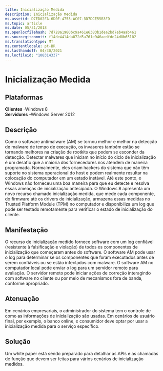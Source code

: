 ```yaml
---
title: Inicialização Medida
description: Inicialização Medida
ms.assetid: D7ED02FA-6D0F-4753-AC07-BD7DCE55B3FD
ms.topic: article
ms.date: 05/31/2018
ms.openlocfilehash: 7d728a1980bc9a461e6383b1dea2bd7eb4aab461
ms.sourcegitcommit: f14de4414da072d5a761e946aedfde24d8b65102
ms.translationtype: MT
ms.contentlocale: pt-BR
ms.lasthandoff: 04/30/2021
ms.locfileid: "108314337"
---
```

# <a name="measured-boot"></a>Inicialização Medida

## <a name="platforms"></a>Plataformas

 **Clientes** -Windows 8  
**Servidores** -Windows Server 2012  



## <a name="description"></a>Descrição

Como o software antimalware (AM) se tornou melhor e melhor na detecção de malware de tempo de execução, os invasores também estão se tornando melhores na criação de rootkits que podem se esconder da detecção. Detectar malwares que iniciam no início do ciclo de inicialização é um desafio que a maioria dos fornecedores nos atendem de maneira programada. Normalmente, eles criam hackers do sistema que não têm suporte no sistema operacional do host e podem realmente resultar na colocação do computador em um estado instável. Até este ponto, o Windows não forneceu uma boa maneira para que eu detecte e resolva essas ameaças de inicialização antecipada. O Windows 8 apresenta um novo recurso chamado inicialização medida, que mede cada componente, do firmware até os drivers de inicialização, armazena essas medidas no Trusted Platform Module (TPM) no computador e disponibiliza um log que pode ser testado remotamente para verificar o estado de inicialização do cliente.

## <a name="manifestation"></a>Manifestação

O recurso de inicialização medido fornece software com um log confiável (resistente à falsificação e violação) de todos os componentes de inicialização que começaram antes do software. O software AM pode usar o log para determinar se os componentes que foram executados antes de serem confiáveis ou se estão infectados com malware. O software AM no computador local pode enviar o log para um servidor remoto para avaliação. O servidor remoto pode iniciar ações de correção interagindo com software no cliente ou por meio de mecanismos fora de banda, conforme apropriado.

## <a name="mitigation"></a>Atenuação

Em cenários empresariais, o administrador do sistema tem o controle de como as informações de inicialização são usadas. Em cenários de usuário final, por exemplo, o banco online, o consumidor deve optar por usar a inicialização medida para o serviço específico.

## <a name="solution"></a>Solução

Um white paper está sendo preparado para detalhar as APIs e as chamadas de função que devem ser feitas para vários cenários de inicialização medidos.

 

 




